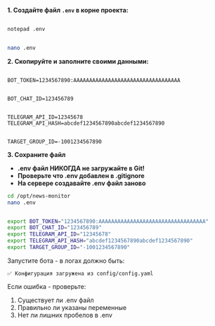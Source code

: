 



**1. Создайте файл `.env` в корне проекта:**

```bash

notepad .env


nano .env
```

**2. Скопируйте и заполните своими данными:**

```env

BOT_TOKEN=1234567890:AAAAAAAAAAAAAAAAAAAAAAAAAAAAAAAAAA


BOT_CHAT_ID=123456789


TELEGRAM_API_ID=12345678
TELEGRAM_API_HASH=abcdef1234567890abcdef1234567890


TARGET_GROUP_ID=-1001234567890
```

**3. Сохраните файл**



- **.env файл НИКОГДА не загружайте в Git!**
- **Проверьте что .env добавлен в .gitignore**
- **На сервере создавайте .env файл заново**




```bash
cd /opt/news-monitor
nano .env

```


```bash

export BOT_TOKEN="1234567890:AAAAAAAAAAAAAAAAAAAAAAAAAAAAAAAAAA"
export BOT_CHAT_ID="123456789"
export TELEGRAM_API_ID="12345678"
export TELEGRAM_API_HASH="abcdef1234567890abcdef1234567890"
export TARGET_GROUP_ID="-1001234567890"
```



Запустите бота - в логах должно быть:
```
✅ Конфигурация загружена из config/config.yaml
```

Если ошибка - проверьте:
1. Существует ли .env файл
2. Правильно ли указаны переменные
3. Нет ли лишних пробелов в .env
